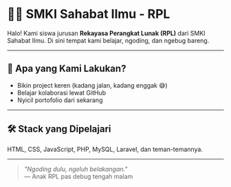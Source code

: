 # 👨‍💻 SMKI Sahabat Ilmu - RPL

Halo! Kami siswa jurusan **Rekayasa Perangkat Lunak (RPL)** dari SMKI Sahabat Ilmu. Di sini tempat kami belajar, ngoding, dan ngebug bareng.

---

## 🎯 Apa yang Kami Lakukan?

- Bikin project keren (kadang jalan, kadang enggak 😅)
- Belajar kolaborasi lewat GitHub
- Nyicil portofolio dari sekarang

---

## 🛠️ Stack yang Dipelajari

HTML, CSS, JavaScript, PHP, MySQL, Laravel, dan teman-temannya.

---

> _"Ngoding dulu, ngeluh belakangan."_  
> — Anak RPL pas debug tengah malam

